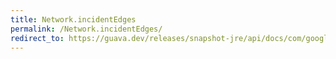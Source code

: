 ```yaml
---
title: Network.incidentEdges
permalink: /Network.incidentEdges/
redirect_to: https://guava.dev/releases/snapshot-jre/api/docs/com/google/common/graph/Network.html#incidentEdges-N-
---
```

